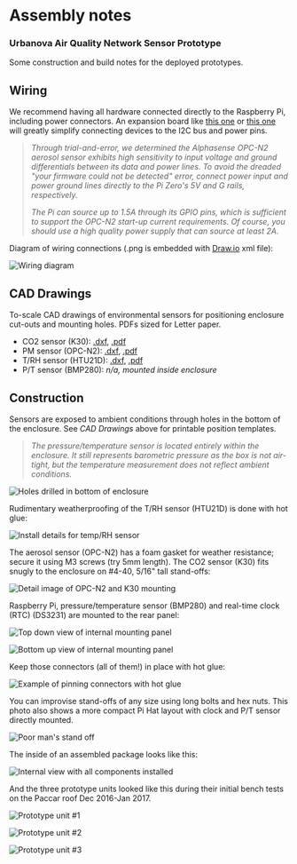 # Assembly notes

### Urbanova Air Quality Network Sensor Prototype

Some construction and build notes for the deployed prototypes.

## Wiring

We recommend having all hardware connected directly to the Raspberry Pi, 
including power connectors. An expansion board like [this one](https://www.adafruit.com/product/2314)
or [this one](https://www.adafruit.com/product/3203) will greatly simplify 
connecting devices to the I2C bus and power pins. 

> *Through trial-and-error, we determined the Alphasense OPC-N2 aerosol sensor
> exhibits high sensitivity to input voltage and ground differentials between
> its data and power lines. To avoid the dreaded "your firmware could not be 
> detected" error, connect power input and power ground lines directly to the
> Pi Zero's 5V and G rails, respectively.* 
> 
> *The Pi can source up to 1.5A through its GPIO pins, which is sufficient to
> support the OPC-N2 start-up current requirements. Of course, you should use a 
> high quality power supply that can source at least 2A.*

Diagram of wiring connections (.png is embedded with [Draw.io](https://www.draw.io/) 
xml file):

![Wiring diagram](diagrams/wiring.png)


## CAD Drawings

To-scale CAD drawings of environmental sensors for positioning enclosure 
cut-outs and mounting holes. PDFs sized for Letter paper.

* CO2 sensor (K30): [.dxf](diagrams/panel-layout_K30.dxf), [.pdf](diagrams/panel-template_K30.pdf)
* PM sensor (OPC-N2): [.dxf](diagrams/panel-layout_OPC-N2.dxf), [.pdf](diagrams/panel-template_OPC-N2.pdf)
* T/RH sensor (HTU21D): [.dxf](diagrams/panel-layout_HTU21DF.dxf), [.pdf](diagrams/panel-template_HTU21DF.pdf)
* P/T sensor (BMP280): *n/a, mounted inside enclosure*


## Construction

Sensors are exposed to ambient conditions through holes in the bottom of the 
enclosure. See *CAD Drawings* above for printable position templates. 

> *The pressure/temperature sensor is located entirely within the enclosure. It
> still represents barometric pressure as the box is not air-tight, but the
> temperature measurement does not reflect ambient conditions.*

![Holes drilled in bottom of enclosure](photos/pi0-itron-prototype/IMG_20161130_204123.jpg)

Rudimentary weatherproofing of the T/RH sensor (HTU21D) is done with hot glue:

![Install details for temp/RH sensor](photos/pi0-itron-prototype/IMG_20161130_204324.jpg)

The aerosol sensor (OPC-N2) has a foam gasket for weather resistance; secure it
using M3 screws (try 5mm length). The CO2 sensor (K30) fits snugly to the 
enclosure on #4-40, 5/16" tall stand-offs:

![Detail image of OPC-N2 and K30 mounting](photos/pi0-itron-prototype/IMG_20161130_205835.jpg)

Raspberry Pi, pressure/temperature sensor (BMP280) and real-time clock (RTC)
(DS3231) are mounted to the rear panel:

![Top down view of internal mounting panel](photos/pi0-itron-prototype/IMG_20161130_215413.jpg)

![Bottom up view of internal mounting panel](photos/pi0-itron-prototype/IMG_20161130_215431.jpg)

Keep those connectors (all of them!) in place with hot glue:

![Example of pinning connectors with hot glue](photos/pi0-itron-prototype/IMG_20161130_220525.jpg)

You can improvise stand-offs of any size using long bolts and hex nuts. This
photo also shows a more compact Pi Hat layout with clock and P/T sensor
directly mounted.

![Poor man's stand off](photos/pi0-itron-prototype/IMG_20161205_104145.jpg)

The inside of an assembled package looks like this:

![Internal view with all components installed](photos/pi0-itron-prototype/IMG_20161204_161815.jpg)

And the three prototype units looked like this during their initial bench tests
on the Paccar roof Dec 2016-Jan 2017.

![Prototype unit #1](photos/pi0-itron-prototype/IMG_20161214_205543.jpg)

![Prototype unit #2](photos/pi0-itron-prototype/IMG_20161214_205659.jpg)

![Prototype unit #3](photos/pi0-itron-prototype/IMG_20161214_205716.jpg)

